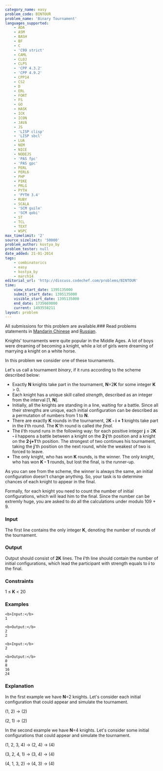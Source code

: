 ```yaml
---
category_name: easy
problem_code: BINTOUR
problem_name: 'Binary Tournament'
languages_supported:
    - ADA
    - ASM
    - BASH
    - BF
    - C
    - 'C99 strict'
    - CAML
    - CLOJ
    - CLPS
    - 'CPP 4.3.2'
    - 'CPP 4.9.2'
    - CPP14
    - CS2
    - D
    - ERL
    - FORT
    - FS
    - GO
    - HASK
    - ICK
    - ICON
    - JAVA
    - JS
    - 'LISP clisp'
    - 'LISP sbcl'
    - LUA
    - NEM
    - NICE
    - NODEJS
    - 'PAS fpc'
    - 'PAS gpc'
    - PERL
    - PERL6
    - PHP
    - PIKE
    - PRLG
    - PYTH
    - 'PYTH 3.4'
    - RUBY
    - SCALA
    - 'SCM guile'
    - 'SCM qobi'
    - ST
    - TCL
    - TEXT
    - WSPC
max_timelimit: '2'
source_sizelimit: '50000'
problem_author: kostya_by
problem_tester: null
date_added: 21-01-2014
tags:
    - combinatorics
    - easy
    - kostya_by
    - march14
editorial_url: 'http://discuss.codechef.com/problems/BINTOUR'
time:
    view_start_date: 1395135000
    submit_start_date: 1395135000
    visible_start_date: 1395135000
    end_date: 1735669800
    current: 1493558211
layout: problem
---
```

All submissions for this problem are available.###  Read problems statements in [Mandarin Chinese](http://www.codechef.com/download/translated/MARCH14/mandarin/BINTOUR.pdf) and [Russian](http://www.codechef.com/download/translated/MARCH14/russian/BINTOUR.pdf).

Knights' tournaments were quite popular in the Middle Ages. A lot of boys were dreaming of becoming a knight, while a lot of girls were dreaming of marrying a knight on a white horse.

In this problem we consider one of these tournaments.

Let's us call a tournament _binary_, if it runs according to the scheme described below:

- Exactly **N** knights take part in the tournament, **N**=2**K** for some integer **K** > 0.
- Each knight has a unique skill called _strength_, described as an integer from the interval \[1, **N**\].
- Initially, all the knights are standing in a line, waiting for a battle. Since all their strengths are unique, each initial configuration can be described as a permutation of numbers from 1 to **N**.
- There are exactly **K** rounds in the tournament, 2**K - i + 1** knights take part in the **i**'th round. The **K**'th round is called _the final_.
- The **i**'th round runs in the following way: for each positive integer **j** ≤ 2**K - i** happens a battle between a knight on the **2∙j**'th position and a knight on the **2∙j+1**'th position. The strongest of two continues his tournament, taking the **j**'th position on the next round, while the weakest of two is forced to leave.
- The only knight, who has won **K** rounds, is the winner. The only knight, who has won **K - 1** rounds, but lost the final, is the runner-up.

As you can see from the scheme, the winner is always the same, an initial configuration doesn't change anything. So, your task is to determine chances of each knight to appear in the final.

Formally, for each knight you need to count the number of initial configurations, which will lead him to the final. Since the number can be extremly huge, you are asked to do all the calculations under modulo 109 + 9.

### Input

The first line contains the only integer **K**, denoting the number of rounds of the tournament.

### Output

Output should consist of **2K** lines. The **i**'th line should contain the number of initial configurations, which lead the participant with strength equals to **i** to the final.

### Constraints

1 ≤ **K** < 20

### Examples

```
<b>Input:</b>
1

<b>Output:</b>
2
2

```
```
<b>Input:</b>
2

<b>Output:</b>
0
8
16
24

```
### Explanation

In the first example we have **N**=2 knights. Let's consider each initial configuration that could appear and simulate the tournament.

(1, 2) -> (2)

(2, 1) -> (2)

In the second example we have **N**=4 knights. Let's consider some initial configurations that could appear and simulate the tournament.

(1, 2, 3, 4) -> (2, 4) -> (4)

(3, 2, 4, 1) -> (3, 4) -> (4)

(4, 1, 3, 2) -> (4, 3) -> (4)